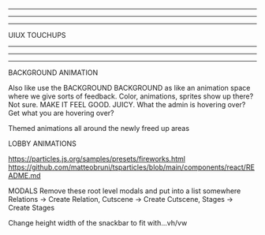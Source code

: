 --------------------------------------------------------------------------------------
--------------------------------------------------------------------------------------
--------------------------------------------------------------------------------------

UIUX TOUCHUPS

--------------------------------------------------------------------------------------
--------------------------------------------------------------------------------------
--------------------------------------------------------------------------------------

BACKGROUND ANIMATION

Also like use the BACKGROUND BACKGROUND as like an animation space where we give sorts of feedback. Color, animations, sprites show up there? Not sure. MAKE IT FEEL GOOD. JUICY. What the admin is hovering over? Get what you are hovering over? 

Themed animations all around the newly freed up areas

LOBBY ANIMATIONS

https://particles.js.org/samples/presets/fireworks.html
https://github.com/matteobruni/tsparticles/blob/main/components/react/README.md

MODALS
  Remove these root level modals and put into a list somewhere
    Relations -> Create Relation,
    Cutscene -> Create Cutscene, 
    Stages -> Create Stages

Change height width of the snackbar to fit with...vh/vw